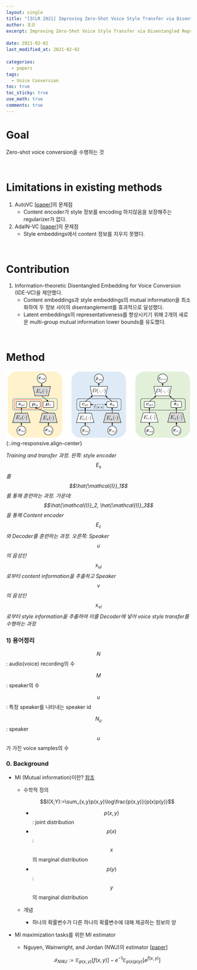 ```yaml
---
layout: single
title: "[ICLR 2021] Improving Zero-Shot Voice Style Transfer via Disentangled Representation Learning 요약"
author: 초코
excerpt: Improving Zero-Shot Voice Style Transfer via Disentangled Representation Learning 논문을 요약해보았습니다.

date: 2021-02-02
last_modified_at: 2021-02-02

categories:
  - papers
tags:
  - Voice Conversion
toc: true
toc_sticky: true
use_math: true
comments: true
---
```








# Goal

Zero-shot voice conversion을 수행하는 것<br>

<br>

# Limitations in existing methods

1. AutoVC [[paper](https://arxiv.org/abs/1905.05879)]의 문제점
   * Content encoder가 style 정보를 encoding 하지않음을 보장해주는 regularizer가 없다.
2. AdaIN-VC [[paper](https://arxiv.org/abs/1904.05742)]의 문제점
   * Style embeddings에서 content 정보를 지우지 못했다.

<br>

# Contribution

1. Information-theoretic Disentangled Embedding for Voice Conversion (IDE-VC)을 제안했다.
   * Content embeddings과 style embeddings의 mutual information을 최소화하여 두 정보 사이의 disentanglement를 효과적으로 달성했다.
   * Latent embeddings의 representativeness를 향상시키기 위해 2개의 새로운 multi-group mutual information lower bounds를 유도했다.

<br>

# Method

![image-20210202001338622](/assets/img/2021-02-02/figure1.jpg){:.img-responsive.align-center}

*Training and transfer 과정. 왼쪽: style encoder $$E_s$$를 $$\hat{\mathcal{I}}_1$$를 통해 훈련하는 과정. 가운데: $$\hat{\mathcal{I}}_2, \hat{\mathcal{I}}_3$$을 통해 Content encoder $$E_c$$와 Decoder를 훈련하는 과정. 오른쪽: Speaker $$u$$의 음성인 $$x_{ui}$$로부터 content information을 추출하고 Speaker $$v$$의 음성인 $$x_{vi}$$로부터 style information을 추출하여 이를 Decoder에 넣어 voice style transfer를 수행하는 과정*

### 1) 용어정리

$$N$$ : audio(voice) recording의 수

$$M$$ : speaker의 수

$$u$$ : 특정 speaker를 나타내는 speaker id

$$N_u$$ : speaker $$u$$가 가진 voice samples의 수



### 0. Background

* MI (Mutual information)이란? [참조](https://blueskyvision.tistory.com/m/774?category=786439)

  * 수학적 정의

    $$I(X;Y):=\sum_{x,y}p(x,y)\log\frac{p(x,y)}{p(x)p(y)}$$
    * $$p(x,y)$$ : joint distribution
    * $$p(x)$$ : $$x$$의 marginal distribution
    * $$p(y)$$ : $$y$$의 marginal distribution

  * 개념

    * 하나의 확률변수가 다른 하나의 확률변수에 대해 제공하는 정보의 양

* MI maximization tasks를 위한 MI estimator

  * Nguyen, Wainwright, and Jordan (NWJ)의 estimator [[paper](https://arxiv.org/abs/0809.0853)]

    $$\mathcal{I}_{NWJ}:=\mathbb{E}_{p(x,y)}[f(x,y)]-e^{-1}\mathbb{E}_{p(x)p(y)}[e^{f(x,y)}]$$